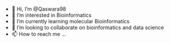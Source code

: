 - 👋 Hi, I’m @Qaswara98
- 👀 I’m interested in Bioinformatics 
- 🌱 I’m currently learning molecular Bioinformatics 
- 💞️ I’m looking to collaborate on bioinformatics and data science 
- 📫 How to reach me ...

<!---
Qaswara98/Qaswara98 is a ✨ special ✨ repository because its `README.md` (this file) appears on your GitHub profile.
You can click the Preview link to take a look at your changes.
--->
